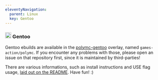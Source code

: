```yaml
---
eleventyNavigation:
  parent: Linux
  key: Gentoo
--- 
```

### <img src="https://www.gentoo.org/assets/img/logo/gentoo-signet.svg" height="20" /> Gentoo

Gentoo ebuilds are available in the [polymc-gentoo](https://gitlab.com/flowln/polymc-gentoo) overlay, named `games-action/polymc`. If you encounter any problems with those, please open an issue on that repository first, since it is maintained by third-parties!

There are various informations, such as install instructions and USE flag usage, [laid out on the README](https://gitlab.com/flowln/polymc-gentoo/-/blob/main/README.md). Have fun! :)
